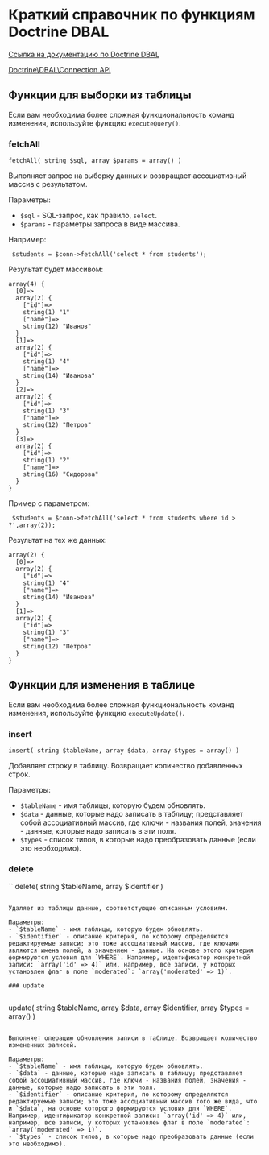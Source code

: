 # Краткий справочник по функциям Doctrine DBAL

[Ссылка на документацию по Doctrine DBAL](http://doctrine-dbal.readthedocs.org/en/latest/reference/data-retrieval-and-manipulation.html)

[Doctrine\DBAL\Connection API](http://www.doctrine-project.org/api/dbal/2.1/class-Doctrine.DBAL.Connection.html)

## Функции для выборки из таблицы

Если вам необходима более сложная функциональность команд изменения, используйте функцию `executeQuery()`.

### fetchAll

```
fetchAll( string $sql, array $params = array() )
```

Выполняет запрос на выборку данных и возвращает ассоциативный массив с результатом.

Параметры:
- `$sql` - SQL-запрос, как правило, `select`.
- `$params` - параметры запроса в виде массива.

Например:

```
 $students = $conn->fetchAll('select * from students');
```

Результат будет массивом:

```
array(4) {
  [0]=>
  array(2) {
    ["id"]=>
    string(1) "1"
    ["name"]=>
    string(12) "Иванов"
  }
  [1]=>
  array(2) {
    ["id"]=>
    string(1) "4"
    ["name"]=>
    string(14) "Иванова"
  }
  [2]=>
  array(2) {
    ["id"]=>
    string(1) "3"
    ["name"]=>
    string(12) "Петров"
  }
  [3]=>
  array(2) {
    ["id"]=>
    string(1) "2"
    ["name"]=>
    string(16) "Сидорова"
  }
}
```

Пример с параметром:

```
 $students = $conn->fetchAll('select * from students where id > ?',array(2));
```

Результат на тех же данных:

```
array(2) {
  [0]=>
  array(2) {
    ["id"]=>
    string(1) "4"
    ["name"]=>
    string(14) "Иванова"
  }
  [1]=>
  array(2) {
    ["id"]=>
    string(1) "3"
    ["name"]=>
    string(12) "Петров"
  }
}
```
## Функции для изменения в таблице

Если вам необходима более сложная функциональность команд изменения, используйте функцию `executeUpdate()`.

### insert

```
insert( string $tableName, array $data, array $types = array() )
```

Добавляет строку в таблицу. Возвращает количество добавленных строк.

Параметры:
- `$tableName` - имя таблицы, которую будем обновлять.
- `$data` - данные, которые надо записать в таблицу; представляет собой ассоциативный массив, где ключи - названия полей, значения - данные, которые надо записать в эти поля.
- `$types` - список типов, в которые надо преобразовать данные (если это необходимо).


### delete

``
delete( string $tableName, array $identifier )
```

Удаляет из таблицы данные, соответстующие описанным условиям.

Параметры:
- `$tableName` - имя таблицы, которую будем обновлять.
- `$identifier` - описание критерия, по которому определяются редактируемые записи; это тоже ассоциативный массив, где ключами являются имена полей, а значением - данные. На основе этого критерия формируются условия для `WHERE`. Например, идентификатор конкретной записи: `array('id' => 4)` или, например, все записи, у которых установлен флаг в поле `moderated`: `array('moderated' => 1)`.

### update
 	
```
update( string $tableName, array $data, array $identifier, array $types = array() )
```

Выполняет операцию обновления записи в таблице. Возвращает количество измененных записей.

Параметры:
- `$tableName` - имя таблицы, которую будем обновлять.
- `$data` - данные, которые надо записать в таблицу; представляет собой ассоциативный массив, где ключи - названия полей, значения - данные, которые надо записать в эти поля.
- `$identifier` - описание критерия, по которому определяются редактируемые записи; это тоже ассоциативный массив того же вида, что и `$data`, на основе которого формируются условия для `WHERE`. Например, идентификатор конкретной записи: `array('id' => 4)` или, например, все записи, у которых установлен флаг в поле `moderated`: `array('moderated' => 1)`.
- `$types` - список типов, в которые надо преобразовать данные (если это необходимо).



